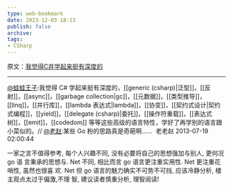```yaml
---
type: web-bookmark
date: 2023-12-03 18:13
publish: false
archive: 
tags:
- CSharp
---
```

原文：[我觉得C井学起来挺有深度的](https://weibo.com/1460417495/A0NJgituX)

---

[@蛙蛙王子](https://weibo.com/n/%E8%9B%99%E8%9B%99%E7%8E%8B%E5%AD%90):我觉得 C\# 学起来挺有深度的，[[generic (csharp)|泛型]]，[[反射]]，[[async]]，[[garbage collection|gc]]，[[元数据]]，[[类型推导]]，[[linq]]，[[并行库]]，[[lambda 表达式|lambda]]，[[协变]]，[[契约式设计|契约式编程]]，[[yield]]，[[delegate (csharp)|委托]]，[[操作符重载]]，[[表达式树]]，[[emit]]，[[codedom]] 等等这些高级的语言特性，学好了再学别的语言跟小菜似的。// [@老赵](https://weibo.com/n/%E8%80%81%E8%B5%B5):某些 Go 粉的思路真是奇葩啊…… ​​​
老老赵
2013-07-19 02:00:44

一家之言不值得参考, 每个人兴趣不同, 没有必要将自己的思想强加与别人, 更何况 go 语
言秉承的思想与. Net 不同, 相比而言 go 语言更注重实用性. Net 更注重花哨性, 虽然也很喜
欢. Net 但 go 语言的魅力确实不可势不可挡, 应该冷静分析, 楼主观点太过于偏激,不理
智, 建议读者慎重分析, 理智阅读!